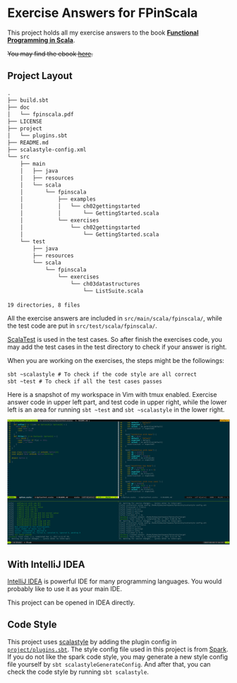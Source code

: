 # Exercise Answers for FPinScala

This project holds all my exercise answers to the book [**Functional Programming in Scala**](https://www.manning.com/books/functional-programming-in-scala).

~~You may find the ebook [here](https://pdf.k0nsl.org/C/Computer%20and%20Internet%20Collection/2015%20Computer%20and%20Internet%20Collection%20part%202/Manning%20Functional%20Programming%20in%20Scala%20(2015).pdf).~~

## Project Layout

```
.
├── build.sbt
├── doc
│   └── fpinscala.pdf
├── LICENSE
├── project
│   └── plugins.sbt
├── README.md
├── scalastyle-config.xml
└── src
    ├── main
    │   ├── java
    │   ├── resources
    │   └── scala
    │       └── fpinscala
    │           ├── examples
    │           │   └── ch02gettingstarted
    │           │       └── GettingStarted.scala
    │           └── exercises
    │               └── ch02gettingstarted
    │                   └── GettingStarted.scala
    └── test
        ├── java
        ├── resources
        └── scala
            └── fpinscala
                └── exercises
                    └── ch03datastructures
                        └── ListSuite.scala

19 directories, 8 files
```

All the exercise answers are included in `src/main/scala/fpinscala/`,
while the test code are put in `src/test/scala/fpinscala/`.

[ScalaTest](http://www.scalatest.org/) is used in the test cases.
So after finish the exercises code,
you may add the test cases in the test directory to check if your answer is right.

When you are working on the exercises, the steps might be the followings:

``` shell
sbt ~scalastyle # To check if the code style are all correct
sbt ~test # To check if all the test cases passes
```

Here is a snapshot of my workspace in Vim with tmux enabled.
Exercise answer code in upper left part, and test code in upper right,
while the lower left is an area for running `sbt ~test` and `sbt ~scalastyle` in the lower right.

![Scala Development Env. in Vim](./doc/images/snapshot.png "Scala Development Env. in VIM")


## With IntelliJ IDEA

[IntelliJ IDEA](https://www.jetbrains.com/idea/) is powerful IDE for many programming languages.
You would probably like to use it as your main IDE.

This project can be opened in IDEA directly.


## Code Style

This project uses [scalastyle](http://www.scalastyle.org/sbt.html) by adding the plugin config in [`project/plugins.sbt`](https://github.com/huajianmao/fpinscala/blob/master/project/plugins.sbt). The style config file used in this project is from [Spark](https://github.com/apache/spark/blob/master/scalastyle-config.xml). If you do not like the spark code style, you may generate a new style config file yourself by `sbt scalastyleGenerateConfig`. And after that, you can check the code style by running `sbt scalastyle`.
